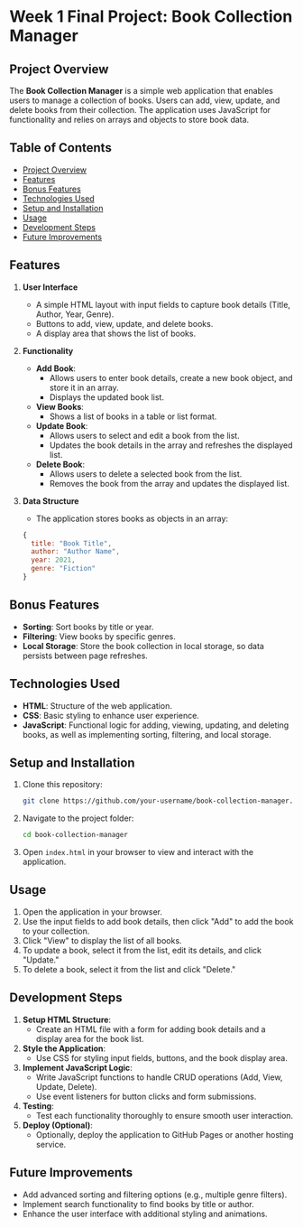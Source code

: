 # Week 1 Final Project: Book Collection Manager

## Project Overview
The **Book Collection Manager** is a simple web application that enables users to manage a collection of books. Users can add, view, update, and delete books from their collection. The application uses JavaScript for functionality and relies on arrays and objects to store book data.

## Table of Contents
- [Project Overview](#project-overview)
- [Features](#features)
- [Bonus Features](#bonus-features)
- [Technologies Used](#technologies-used)
- [Setup and Installation](#setup-and-installation)
- [Usage](#usage)
- [Development Steps](#development-steps)
- [Future Improvements](#future-improvements)

## Features
1. **User Interface**  
    - A simple HTML layout with input fields to capture book details (Title, Author, Year, Genre).
    - Buttons to add, view, update, and delete books.
    - A display area that shows the list of books.

2. **Functionality**
    - **Add Book**:  
        - Allows users to enter book details, create a new book object, and store it in an array.
        - Displays the updated book list.
    - **View Books**:  
        - Shows a list of books in a table or list format.
    - **Update Book**:  
        - Allows users to select and edit a book from the list.
        - Updates the book details in the array and refreshes the displayed list.
    - **Delete Book**:  
        - Allows users to delete a selected book from the list.
        - Removes the book from the array and updates the displayed list.

3. **Data Structure**  
    - The application stores books as objects in an array:
    ```javascript
    {
      title: "Book Title",
      author: "Author Name",
      year: 2021,
      genre: "Fiction"
    }
    ```

## Bonus Features
- **Sorting**: Sort books by title or year.
- **Filtering**: View books by specific genres.
- **Local Storage**: Store the book collection in local storage, so data persists between page refreshes.

## Technologies Used
- **HTML**: Structure of the web application.
- **CSS**: Basic styling to enhance user experience.
- **JavaScript**: Functional logic for adding, viewing, updating, and deleting books, as well as implementing sorting, filtering, and local storage.

## Setup and Installation
1. Clone this repository:
    ```bash
    git clone https://github.com/your-username/book-collection-manager.git
    ```
2. Navigate to the project folder:
    ```bash
    cd book-collection-manager
    ```
3. Open `index.html` in your browser to view and interact with the application.

## Usage
1. Open the application in your browser.
2. Use the input fields to add book details, then click "Add" to add the book to your collection.
3. Click "View" to display the list of all books.
4. To update a book, select it from the list, edit its details, and click "Update."
5. To delete a book, select it from the list and click "Delete."

## Development Steps
1. **Setup HTML Structure**:
    - Create an HTML file with a form for adding book details and a display area for the book list.
2. **Style the Application**:
    - Use CSS for styling input fields, buttons, and the book display area.
3. **Implement JavaScript Logic**:
    - Write JavaScript functions to handle CRUD operations (Add, View, Update, Delete).
    - Use event listeners for button clicks and form submissions.
4. **Testing**:
    - Test each functionality thoroughly to ensure smooth user interaction.
5. **Deploy (Optional)**:
    - Optionally, deploy the application to GitHub Pages or another hosting service.

## Future Improvements
- Add advanced sorting and filtering options (e.g., multiple genre filters).
- Implement search functionality to find books by title or author.
- Enhance the user interface with additional styling and animations.



